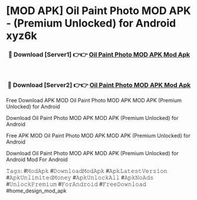 # [MOD APK] Oil Paint Photo MOD APK - (Premium Unlocked) for Android xyz6k



<div align="center">
<h3>🔴 Download [Server1] 👉👉 <a href="https://momento.my/?title=Oil_Paint_Photo_MOD_APK">Oil Paint Photo MOD APK Mod Apk</a></h3><br>

<h3>🔴 Download [Server2] 👉👉 <a href="https://momento.my/?title=Oil_Paint_Photo_MOD_APK">Oil Paint Photo MOD APK Mod Apk</a></h3>
</div>



Free Download APK MOD Oil Paint Photo MOD APK MOD APK (Premium Unlocked) for Android

Download Oil Paint Photo MOD APK MOD APK (Premium Unlocked) for Android

Free APK MOD Oil Paint Photo MOD APK MOD APK (Premium Unlocked) for Android

Download Oil Paint Photo MOD APK MOD APK (Premium Unlocked) for Android Mod For Android

𝚃𝚊𝚐𝚜: #𝙼𝚘𝚍𝙰𝚙𝚔 #𝙳𝚘𝚠𝚗𝚕𝚘𝚊𝚍𝙼𝚘𝚍𝙰𝚙𝚔 #𝙰𝚙𝚔𝙻𝚊𝚝𝚎𝚜𝚝𝚅𝚎𝚛𝚜𝚒𝚘𝚗 #𝙰𝚙𝚔𝚄𝚗𝚕𝚒𝚖𝚒𝚝𝚎𝚍𝙼𝚘𝚗𝚎𝚢 #𝙰𝚙𝚔𝚄𝚗𝚕𝚘𝚌𝚔𝙰𝚕𝚕 #𝙰𝚙𝚔𝙽𝚘𝙰𝚍𝚜 #𝚄𝚗𝚕𝚘𝚌𝚔𝙿𝚛𝚎𝚖𝚒𝚞𝚖 #𝙵𝚘𝚛𝙰𝚗𝚍𝚛𝚘𝚒𝚍 #𝙵𝚛𝚎𝚎𝙳𝚘𝚠𝚗𝚕𝚘𝚊𝚍 #home_design_mod_apk
